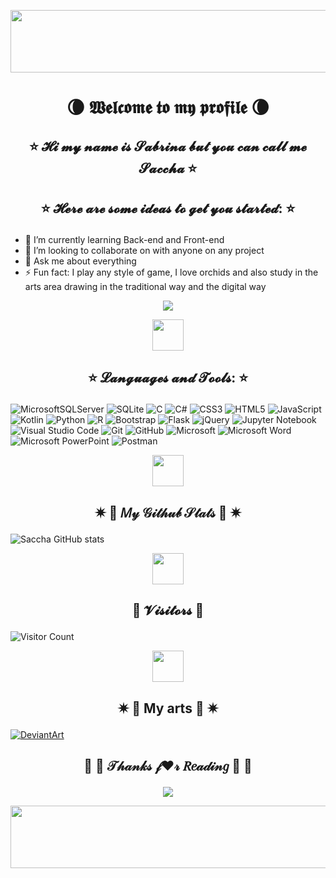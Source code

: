 <p align="center"><img alingn="center" src="https://images-wixmp-ed30a86b8c4ca887773594c2.wixmp.com/f/2d7aee51-8199-49aa-a6ff-392ff34d32f5/davewa1-03f397ef-3c71-47d8-9eb5-a791c180c8de.gif?token=eyJ0eXAiOiJKV1QiLCJhbGciOiJIUzI1NiJ9.eyJzdWIiOiJ1cm46YXBwOjdlMGQxODg5ODIyNjQzNzNhNWYwZDQxNWVhMGQyNmUwIiwiaXNzIjoidXJuOmFwcDo3ZTBkMTg4OTgyMjY0MzczYTVmMGQ0MTVlYTBkMjZlMCIsIm9iaiI6W1t7InBhdGgiOiJcL2ZcLzJkN2FlZTUxLTgxOTktNDlhYS1hNmZmLTM5MmZmMzRkMzJmNVwvZGF2ZXdhMS0wM2YzOTdlZi0zYzcxLTQ3ZDgtOWViNS1hNzkxYzE4MGM4ZGUuZ2lmIn1dXSwiYXVkIjpbInVybjpzZXJ2aWNlOmZpbGUuZG93bmxvYWQiXX0.Y990kkABxxiONcsaemF4bTu0fBuRODOaOth5wOIA9Dk" width = "1000" height = "100" /></p>

# <p align = "center">🌘 𝖂𝖊𝖑𝖈𝖔𝖒𝖊 𝖙𝖔 𝖒𝖞 𝖕𝖗𝖔𝖋𝖎𝖑𝖊 🌘</p>
## <p align = "center ">⭐ 𝓗𝓲 𝓶𝔂 𝓷𝓪𝓶𝓮 𝓲𝓼 𝓢𝓪𝓫𝓻𝓲𝓷𝓪 𝓫𝓾𝓽 𝔂𝓸𝓾 𝓬𝓪𝓷 𝓬𝓪𝓵𝓵 𝓶𝓮 𝓢𝓪𝓬𝓬𝓱𝓪 ⭐</p>

## <p align = "center ">⭐ 𝓗𝓮𝓻𝓮 𝓪𝓻𝓮 𝓼𝓸𝓶𝓮 𝓲𝓭𝓮𝓪𝓼 𝓽𝓸 𝓰𝓮𝓽 𝔂𝓸𝓾 𝓼𝓽𝓪𝓻𝓽𝓮𝓭: ⭐</p>

- 🌱 I’m currently learning Back-end and Front-end
- 👯 I’m looking to collaborate on with anyone on any project
- 💬 Ask me about everything
- ⚡ Fun fact: I play any style of game, I love orchids and also study in the arts area drawing in the traditional way and the digital way 

<p align="center"><img alingn="center" src="https://c.tenor.com/6nBor-Pxi8MAAAAC/anime-onodera.gif " /></p>


<p align="center"><img alingn="center" src="https://thumbs.gfycat.com/ConventionalMiniatureHornedviper-max-1mb.gif" width = "50" height = "50"/></p>

## <p align = "center ">⭐ 𝓛𝓪𝓷𝓰𝓾𝓪𝓰𝓮𝓼 𝓪𝓷𝓭 𝓣𝓸𝓸𝓵𝓼: ⭐</p>

![MicrosoftSQLServer](https://img.shields.io/badge/Microsoft%20SQL%20Sever-CC2927?style=for-the-badge&logo=microsoft%20sql%20server&logoColor=white)
![SQLite](https://img.shields.io/badge/sqlite-%2307405e.svg?style=for-the-badge&logo=sqlite&logoColor=white)
![C](https://img.shields.io/badge/c-%2300599C.svg?style=for-the-badge&logo=c&logoColor=white)
![C#](https://img.shields.io/badge/c%23-%23239120.svg?style=for-the-badge&logo=c-sharp&logoColor=white)
![CSS3](https://img.shields.io/badge/css3-%231572B6.svg?style=for-the-badge&logo=css3&logoColor=white)
![HTML5](https://img.shields.io/badge/html5-%23E34F26.svg?style=for-the-badge&logo=html5&logoColor=white) 
![JavaScript](https://img.shields.io/badge/javascript-%23323330.svg?style=for-the-badge&logo=javascript&logoColor=%23F7DF1E)
![Kotlin](https://img.shields.io/badge/kotlin-%230095D5.svg?style=for-the-badge&logo=kotlin&logoColor=white)
![Python](https://img.shields.io/badge/python-3670A0?style=for-the-badge&logo=python&logoColor=ffdd54)
![R](https://img.shields.io/badge/r-%23276DC3.svg?style=for-the-badge&logo=r&logoColor=white)
![Bootstrap](https://img.shields.io/badge/bootstrap-%23563D7C.svg?style=for-the-badge&logo=bootstrap&logoColor=white)
![Flask](https://img.shields.io/badge/flask-%23000.svg?style=for-the-badge&logo=flask&logoColor=white)
![jQuery](https://img.shields.io/badge/jquery-%230769AD.svg?style=for-the-badge&logo=jquery&logoColor=white)
![Jupyter Notebook](https://img.shields.io/badge/jupyter-%23FA0F00.svg?style=for-the-badge&logo=jupyter&logoColor=white)
![Visual Studio Code](https://img.shields.io/badge/Visual%20Studio%20Code-0078d7.svg?style=for-the-badge&logo=visual-studio-code&logoColor=white)
![Git](https://img.shields.io/badge/git-%23F05033.svg?style=for-the-badge&logo=git&logoColor=white)
![GitHub](https://img.shields.io/badge/github-%23121011.svg?style=for-the-badge&logo=github&logoColor=white)
![Microsoft](https://img.shields.io/badge/Microsoft-0078D4?style=for-the-badge&logo=microsoft&logoColor=white)
![Microsoft Word](https://img.shields.io/badge/Microsoft_Word-2B579A?style=for-the-badge&logo=microsoft-word&logoColor=white)
![Microsoft PowerPoint](https://img.shields.io/badge/Microsoft_PowerPoint-B7472A?style=for-the-badge&logo=microsoft-powerpoint&logoColor=white)
![Postman](https://img.shields.io/badge/Postman-FF6C37?style=for-the-badge&logo=postman&logoColor=white)

<p align="center"><img alingn="center" src="https://thumbs.gfycat.com/ConventionalMiniatureHornedviper-max-1mb.gif" width = "50" height = "50"/></p>


## <p align = "center "> ✷  🎀  𝑀𝓎 𝒢𝒾𝓉𝒽𝓊𝒷 𝒮𝓉𝒶𝓉𝓈  🎀  ✷ </p>

![Saccha GitHub stats](https://github-readme-stats.vercel.app/api?username=Saccha&show_icons=true&theme=cobalt)


<p align="center"><img alingn="center" src="https://thumbs.gfycat.com/ConventionalMiniatureHornedviper-max-1mb.gif" width = "50" height = "50"/></p>


## <p align="center"> 👀 𝓥𝓲𝓼𝓲𝓽𝓸𝓻𝓼 👀 </p>

![Visitor Count](https://profile-counter.glitch.me/{Saccha}/count.svg)

<p align="center"><img alingn="center" src="https://thumbs.gfycat.com/ConventionalMiniatureHornedviper-max-1mb.gif" width = "50" height = "50"/></p>


## <p align = "center "> ✷   🎨 My arts 🎨 ✷ </p>

[![DeviantArt](https://img.shields.io/badge/DeviantArt-05CC47?style=for-the-badge&logo=deviantart&logoColor=white)](https://www.deviantart.com/hablocher)


## <p align="center"> 🍧  🎀  𝒯𝒽𝒶𝓃𝓀𝓈 𝒻❤𝓇 𝑅𝑒𝒶𝒹𝒾𝓃𝑔  🎀  🍧</p>
<p align="center"><img alingn="center" src="https://c.tenor.com/wYJQw1NKIbsAAAAC/anime-cute.gif " /></p>


<p align="center"><img alingn="center" src="https://images-wixmp-ed30a86b8c4ca887773594c2.wixmp.com/f/2d7aee51-8199-49aa-a6ff-392ff34d32f5/davewa1-03f397ef-3c71-47d8-9eb5-a791c180c8de.gif?token=eyJ0eXAiOiJKV1QiLCJhbGciOiJIUzI1NiJ9.eyJzdWIiOiJ1cm46YXBwOjdlMGQxODg5ODIyNjQzNzNhNWYwZDQxNWVhMGQyNmUwIiwiaXNzIjoidXJuOmFwcDo3ZTBkMTg4OTgyMjY0MzczYTVmMGQ0MTVlYTBkMjZlMCIsIm9iaiI6W1t7InBhdGgiOiJcL2ZcLzJkN2FlZTUxLTgxOTktNDlhYS1hNmZmLTM5MmZmMzRkMzJmNVwvZGF2ZXdhMS0wM2YzOTdlZi0zYzcxLTQ3ZDgtOWViNS1hNzkxYzE4MGM4ZGUuZ2lmIn1dXSwiYXVkIjpbInVybjpzZXJ2aWNlOmZpbGUuZG93bmxvYWQiXX0.Y990kkABxxiONcsaemF4bTu0fBuRODOaOth5wOIA9Dk" width = "1100" height = "100" /></p>



<!--
**Saccha/Saccha** is a ✨ _special_ ✨ repository because its `README.md` (this file) appears on your GitHub profile.

Here are some ideas to get you started:

- 🔭 I’m currently working on ...
- 🌱 I’m currently learning ...
- 👯 I’m looking to collaborate on ...
- 🤔 I’m looking for help with ...
- 💬 Ask me about ...
- 📫 How to reach me: ...
- 😄 Pronouns: ...
- ⚡ Fun fact: ...
-->
